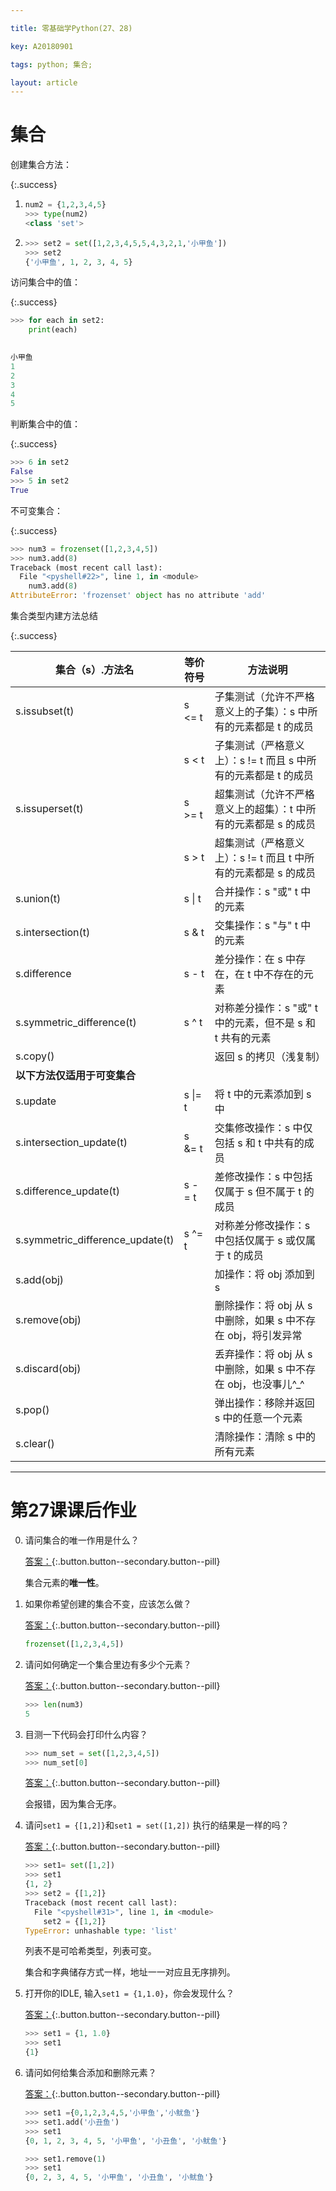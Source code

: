```yaml
---

title: 零基础学Python(27、28)

key: A20180901

tags: python; 集合;

layout: article
---
```


# 集合

创建集合方法：

{:.success}

1. ```python
   num2 = {1,2,3,4,5}
   >>> type(num2)
   <class 'set'>
   ```

2. ```python
   >>> set2 = set([1,2,3,4,5,5,4,3,2,1,'小甲鱼'])
   >>> set2
   {'小甲鱼', 1, 2, 3, 4, 5}
   ```



访问集合中的值：

{:.success}

```python
>>> for each in set2:
	print(each)

	
小甲鱼
1
2
3
4
5
```



判断集合中的值：

{:.success}

```python
>>> 6 in set2
False
>>> 5 in set2
True
```



不可变集合：

{:.success}

```python
>>> num3 = frozenset([1,2,3,4,5])
>>> num3.add(8)
Traceback (most recent call last):
  File "<pyshell#22>", line 1, in <module>
    num3.add(8)
AttributeError: 'frozenset' object has no attribute 'add'
```



集合类型内建方法总结

{:.success}

  

| **集合（s）.方法名**             | **等价符号** | **方法说明**                                                 |
| -------------------------------- | ------------ | ------------------------------------------------------------ |
| s.issubset(t)                    | s <= t       | 子集测试（允许不严格意义上的子集）：s 中所有的元素都是 t 的成员 |
|                                  | s < t        | 子集测试（严格意义上）：s != t 而且 s 中所有的元素都是 t 的成员 |
| s.issuperset(t)                  | s >= t       | 超集测试（允许不严格意义上的超集）：t 中所有的元素都是 s 的成员 |
|                                  | s > t        | 超集测试（严格意义上）：s != t 而且 t 中所有的元素都是 s 的成员 |
| s.union(t)                       | s \| t       | 合并操作：s "或" t 中的元素                                  |
| s.intersection(t)                | s & t        | 交集操作：s "与" t 中的元素                                  |
| s.difference                     | s - t        | 差分操作：在 s 中存在，在 t 中不存在的元素                   |
| s.symmetric_difference(t)        | s ^ t        | 对称差分操作：s "或" t 中的元素，但不是 s 和 t 共有的元素    |
| s.copy()                         |              | 返回 s 的拷贝（浅复制）                                      |
| **以下方法仅适用于可变集合**     |              |                                                              |
| s.update                         | s \|= t      | 将 t 中的元素添加到 s 中                                     |
| s.intersection_update(t)         | s &= t       | 交集修改操作：s 中仅包括 s 和 t 中共有的成员                 |
| s.difference_update(t)           | s -= t       | 差修改操作：s 中包括仅属于 s 但不属于 t 的成员               |
| s.symmetric_difference_update(t) | s ^= t       | 对称差分修改操作：s 中包括仅属于 s 或仅属于 t 的成员         |
| s.add(obj)                       |              | 加操作：将 obj 添加到 s                                      |
| s.remove(obj)                    |              | 删除操作：将 obj 从 s 中删除，如果 s 中不存在 obj，将引发异常 |
| s.discard(obj)                   |              | 丢弃操作：将 obj 从 s 中删除，如果 s 中不存在 obj，也没事儿^_^ |
| s.pop()                          |              | 弹出操作：移除并返回 s 中的任意一个元素                      |
| s.clear()                        |              | 清除操作：清除 s 中的所有元素                                |

------

# 第27课课后作业

0. 请问集合的唯一作用是什么？

   [答案：](#){:.button.button--secondary.button--pill}

   集合元素的**唯一性**。

1. 如果你希望创建的集合不变，应该怎么做？

   [答案：](#){:.button.button--secondary.button--pill}

   ```python
   frozenset([1,2,3,4,5])
   ```

2. 请问如何确定一个集合里边有多少个元素？

   [答案：](#){:.button.button--secondary.button--pill}

   ```python
   >>> len(num3)
   5
   ```

3. 目测一下代码会打印什么内容？



   ```python
   >>> num_set = set([1,2,3,4,5])
   >>> num_set[0]
   ```

   [答案：](#){:.button.button--secondary.button--pill}

   会报错，因为集合无序。

4. 请问`set1 = {[1,2]}`和`set1 = set([1,2])`  执行的结果是一样的吗？

   [答案：](#){:.button.button--secondary.button--pill}

   ```python
   >>> set1= set([1,2])
   >>> set1
   {1, 2}
   >>> set2 = {[1,2]}
   Traceback (most recent call last):
     File "<pyshell#31>", line 1, in <module>
       set2 = {[1,2]}
   TypeError: unhashable type: 'list'
   ```

   列表不是可哈希类型，列表可变。

   集合和字典储存方式一样，地址一一对应且无序排列。

5. 打开你的IDLE, 输入`set1 = {1,1.0}`，你会发现什么？

   [答案：](#){:.button.button--secondary.button--pill}

   ```python
   >>> set1 = {1, 1.0}
   >>> set1
   {1}
   ```

6. 请问如何给集合添加和删除元素？

   [答案：](#){:.button.button--secondary.button--pill}

   ```python
   >>> set1 ={0,1,2,3,4,5,'小甲鱼','小鱿鱼'}
   >>> set1.add('小丑鱼')
   >>> set1
   {0, 1, 2, 3, 4, 5, '小甲鱼', '小丑鱼', '小鱿鱼'}
   
   >>> set1.remove(1)
   >>> set1
   {0, 2, 3, 4, 5, '小甲鱼', '小丑鱼', '小鱿鱼'}
   ```
